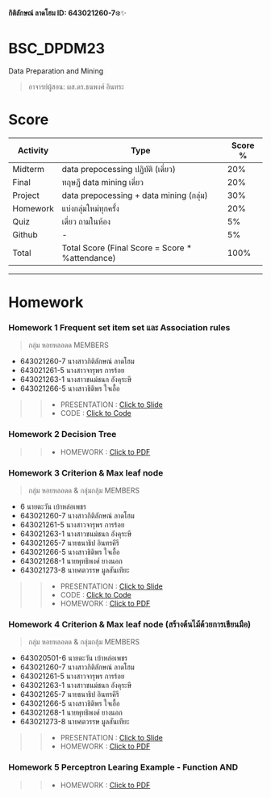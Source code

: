 **กิติลักษณ์ ลาดโฮม ID: 643021260-7**❄️✨

# BSC_DPDM23
Data Preparation and Mining
> อาจารย์ผู้สอน: ผส.ดร.ธนพงศ์ อินทระ

# Score
Activity | Type | Score %
|--------|------|--------|
| Midterm | data prepocessing ปฏิบัติ (เดี่ยว) | 20% |
| Final | ทฤษฎี data mining เดี่ยว | 20% |
| Project | data prepocessing + data mining (กลุ่ม) | 30% |
| Homework | แบ่งกลุ่มใหม่ทุกครั้ง | 20% |
| Quiz | เดี่ยว ถามในห้อง | 5% |
| Github | - | 5% |
| Total | Total Score (Final Score = Score * %attendance) | 100% |

**********
# Homework

### Homework 1 Frequent set item set และ Association rules
>กลุ่ม หอยหลอดด 
>MEMBERS 
- 643021260-7 นางสาวกิติลักษณ์ ลาดโฮม
- 643021261-5 นางสาวจารุพร การร้อย
- 643021263-1 นางสาวชนม์ชนก อังคุระษี
- 643021266-5 นางสาวธิติพร ใจเอื้อ

>> - PRESENTATION : [Click to Slide](https://github.com/kitiluck/BSC_DPDM23/blob/main/HW1-%E0%B8%81%E0%B8%A5%E0%B8%B8%E0%B9%88%E0%B8%A1%E0%B8%AB%E0%B8%AD%E0%B8%A2%E0%B8%AB%E0%B8%A5%E0%B8%AD%E0%B8%94%E0%B8%94.pdf)
>> - CODE : [Click to Code](https://github.com/kitiluck/BSC_DPDM23/blob/main/Freq_HW1.ipynb)

### Homework 2 Decision Tree

>> - HOMEWORK : [Click to PDF](https://github.com/kitiluck/BSC_DPDM23/blob/main/HW2_643021260-7.pdf)

### Homework 3 Criterion & Max leaf node
>กลุ่ม หอยหลอดด & กลุ่มกลุ้ม
>MEMBERS
- 6 นายตะวัน เบ้าหล่อเพชร
- 643021260-7 นางสาวกิติลักษณ์ ลาดโฮม
- 643021261-5 นางสาวจารุพร การร้อย
- 643021263-1 นางสาวชนม์ชนก อังคุระษี
- 643021265-7 นายธนาธิป อินทรคีรี
- 643021266-5 นางสาวธิติพร ใจเอื้อ
- 643021268-1 นายพุทธิพงศ์ ยางนอก
- 643021273-8 นายศตวรรษ มูลสันเทียะ

>> - PRESENTATION : [Click to Slide](https://github.com/kitiluck/BSC_DPDM23/blob/main/HW3_Decision-Tree_Presentation.pdf)
>> - CODE : [Click to Code]()
>> - HOMEWORK : [Click to PDF]()

### Homework 4 Criterion & Max leaf node (สร้างต้นไม้ด้วยการเขียนมือ)
>กลุ่ม หอยหลอดด & กลุ่มกลุ้ม
>MEMBERS
- 643020501-6 นายตะวัน เบ้าหล่อเพชร
- 643021260-7 นางสาวกิติลักษณ์ ลาดโฮม
- 643021261-5 นางสาวจารุพร การร้อย
- 643021263-1 นางสาวชนม์ชนก อังคุระษี
- 643021265-7 นายธนาธิป อินทรคีรี
- 643021266-5 นางสาวธิติพร ใจเอื้อ
- 643021268-1 นายพุทธิพงศ์ ยางนอก
- 643021273-8 นายศตวรรษ มูลสันเทียะ

>> - PRESENTATION : [Click to Slide]()
>> - HOMEWORK : [Click to PDF]()

### Homework 5 Perceptron Learing Example - Function AND

>> - HOMEWORK : [Click to PDF]()


